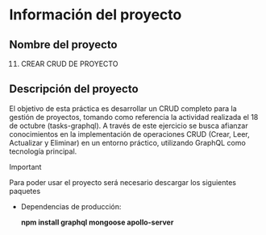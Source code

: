# Información del proyecto
## Nombre del proyecto
11. CREAR CRUD DE PROYECTO


## Descripción del proyecto
El objetivo de esta práctica es desarrollar un CRUD completo para la gestión de proyectos, tomando como referencia la actividad realizada el 18 de octubre (tasks-graphql). A través de este ejercicio se busca afianzar conocimientos en la implementación de operaciones CRUD (Crear, Leer, Actualizar y Eliminar) en un entorno práctico, utilizando GraphQL como tecnología principal.

> [!IMPORTANT]
> Para poder usar el proyecto será necesario descargar los siguientes paquetes
> - Dependencias de producción:
>
>   **npm install graphql mongoose apollo-server**